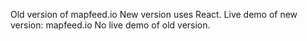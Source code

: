 Old version of mapfeed.io
New version uses React.
Live demo of new version: mapfeed.io
No live demo of old version.
